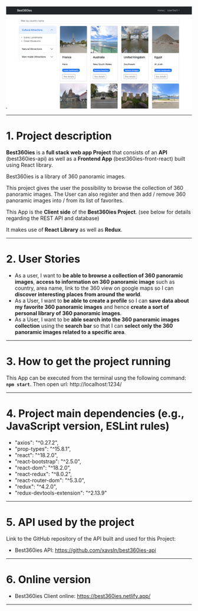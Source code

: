 ![My Image](src/images/app-screenshot_best360ies-client.png)

---

# 1. Project description

**Best360ies** is a **full stack web app Project** that consists of an **API** (best360ies-api) as well as a **Frontend App** (best360ies-front-react) built using React library.

Best360ies is a library of 360 panoramic images.

This project gives the user the possibility to browse the collection of 360 panoramic images. The User can also register and then add / remove 360 panoramic images into / from its list of favorites.

This App is the **Client side** of the **Best360ies Project**. (see below for details regarding the REST API and database)

It makes use of **React Library** as well as **Redux**.

---

# 2. User Stories

- As a user, I want to **be able to browse a collection of 360 panoramic images**, **access to information on 360 panoramic image** such as country, area name, link to the 360 view on google maps so I can **discover interesting places from around the world**.
- As a User, I want to **be able to create a profile** so I can **save data about my favorite 360 panoramic images** and hence **create a sort of personal library of 360 panoramic images**.
- As a User, I want to be **able search into the 360 panoramic images collection** using the **search bar** so that I can **select only the 360 panoramic images related to a specific area**.

---

# 3. How to get the project running

This App can be executed from the terminal usng the following command: **`npm start`**.
Then open url: http://localhost:1234/

---

# 4. Project main dependencies (e.g., JavaScript version, ESLint rules)

- "axios": "^0.27.2",
- "prop-types": "^15.8.1",
- "react": "^18.2.0",
- "react-bootstrap": "^2.5.0",
- "react-dom": "^18.2.0",
- "react-redux": "^8.0.2",
- "react-router-dom": "^5.3.0",
- "redux": "^4.2.0",
- "redux-devtools-extension": "^2.13.9"

---

# 5. API used by the project

Link to the GitHub repository of the API built and used for this Project:

- Best360ies API: https://github.com/xavsln/best360ies-api

---

# 6. Online version

- Best360ies Client online: https://best360ies.netlify.app/

---

